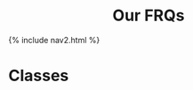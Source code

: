 <br>
<br>
<h1 style ="text-align: center">Our FRQs</h1>

<div id="title">
{% include nav2.html %}
</div>

# Classes